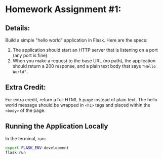 # Homework Assignment #1: 

## Details:
 
Build a simple "hello world" application in Flask. Here are the specs:

1. The application should start an HTTP server that is listening on a port (any port is fine)
2. When you make a request to the base URL (no path), the application should return a 200 response, and a plain text body that says `"Hello World"`.

## Extra Credit:

For extra credit, return a full HTML 5 page instead of plain text. The hello world message should be wrapped in `<h1>` tags and placed within the `<body>` of the page.

## Running the Application Locally

In the terminal, run:
```sh
export FLASK_ENV-development
flask run
```